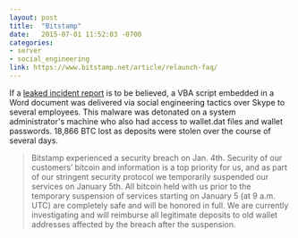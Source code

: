 ```yaml
---
layout: post
title:  "Bitstamp"
date:   2015-07-01 11:52:03 -0700
categories:
- server
- social_engineering
link: https://www.bitstamp.net/article/relaunch-faq/
---
```

If a [leaked incident report][leak] is to be believed, a VBA script embedded in a Word document was delivered via social engineering tactics over Skype to several employees. This malware was detonated on a system administrator's machine who also had access to wallet.dat files and wallet passwords. 18,866 BTC lost as deposits were stolen over the course of several days. 

> Bitstamp experienced a security breach on Jan. 4th. Security of our customers’ bitcoin and information is a top priority for us, and as part of our stringent security protocol we temporarily suspended our services on January 5th. All bitcoin held with us prior to the temporary suspension of services starting on January 5 (at 9 a.m. UTC) are completely safe and will be honored in full. We are currently investigating and will reimburse all legitimate deposits to old wallet addresses affected by the breach after the suspension.

[leak]: http://www.coindesk.com/unconfirmed-report-5-million-bitstamp-bitcoin-exchange/
